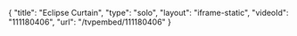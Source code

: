 {
    "title": "Eclipse Curtain",
    "type": "solo",
    "layout": "iframe-static",
    "videoId": "111180406",
    "url": "\/tvpembed\/111180406"
}